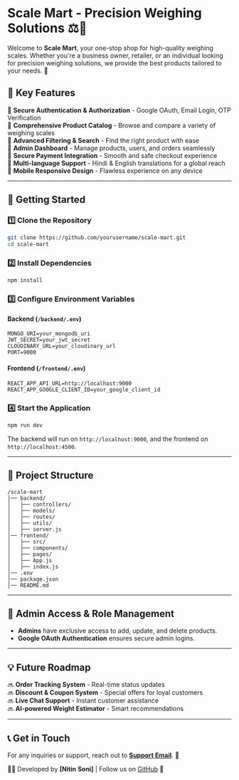 # Scale Mart - Precision Weighing Solutions ⚖️🛒

Welcome to **Scale Mart**, your one-stop shop for high-quality weighing scales. Whether you're a business owner, retailer, or an individual looking for precision weighing solutions, we provide the best products tailored to your needs. 🚀

## 🌟 Key Features

🔹 **Secure Authentication & Authorization** - Google OAuth, Email Login, OTP Verification  
🔹 **Comprehensive Product Catalog** - Browse and compare a variety of weighing scales  
🔹 **Advanced Filtering & Search** - Find the right product with ease  
🔹 **Admin Dashboard** - Manage products, users, and orders seamlessly  
🔹 **Secure Payment Integration** - Smooth and safe checkout experience  
🔹 **Multi-language Support** - Hindi & English translations for a global reach  
🔹 **Mobile Responsive Design** - Flawless experience on any device  

---

## 🚀 Getting Started

### 1️⃣ Clone the Repository
```bash
git clone https://github.com/yourusername/scale-mart.git
cd scale-mart
```

### 2️⃣ Install Dependencies
```bash
npm install
```

### 3️⃣ Configure Environment Variables

#### Backend (`/backend/.env`)
```env
MONGO_URI=your_mongodb_uri
JWT_SECRET=your_jwt_secret
CLOUDINARY_URL=your_cloudinary_url
PORT=9000
```

#### Frontend (`/frontend/.env`)
```env
REACT_APP_API_URL=http://localhost:9000
REACT_APP_GOOGLE_CLIENT_ID=your_google_client_id
```

### 4️⃣ Start the Application
```bash
npm run dev
```
The backend will run on `http://localhost:9000`, and the frontend on `http://localhost:4500`.

---

## 📂 Project Structure
```
/scale-mart
│── backend/
│   ├── controllers/
│   ├── models/
│   ├── routes/
│   ├── utils/
│   ├── server.js
│── frontend/
│   ├── src/
│   ├── components/
│   ├── pages/
│   ├── App.js
│   ├── index.js
│── .env
│── package.json
│── README.md
```

---

## 🔑 Admin Access & Role Management
- **Admins** have exclusive access to add, update, and delete products.
- **Google OAuth Authentication** ensures secure admin logins.

---

## 💡 Future Roadmap
🔜 **Order Tracking System** - Real-time status updates  
🔜 **Discount & Coupon System** - Special offers for loyal customers  
🔜 **Live Chat Support** - Instant customer assistance  
🔜 **AI-powered Weight Estimator** - Smart recommendations  

---

## 📞 Get in Touch
For any inquiries or support, reach out to **[Support Email](mailto:support@nitin95092@gmail.com)**. 🚀

👨‍💻 Developed by **[Nitin Soni]** | Follow us on [GitHub](https://github.com/nitin272) 🌟

